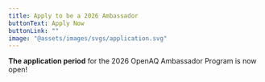```yaml
---
title: Apply to be a 2026 Ambassador
buttonText: Apply Now
buttonLink: ""
image: "@assets/images/svgs/application.svg"
---
```

**The application period** for the 2026 OpenAQ Ambassador Program is now open!
